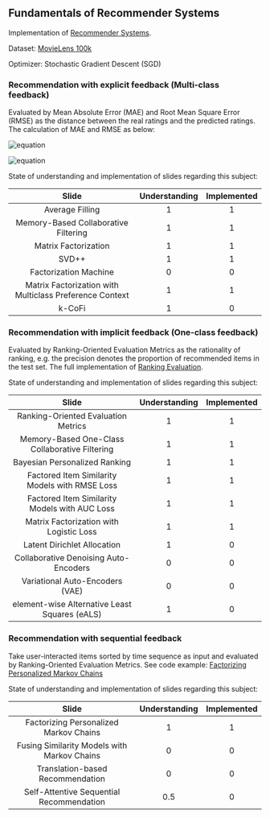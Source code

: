 ## Fundamentals of Recommender Systems
Implementation of [Recommender Systems](http://csse.szu.edu.cn/staff/panwk/recommendation/).

Dataset: [MovieLens 100k](https://grouplens.org/datasets/movielens/100k/)

Optimizer: Stochastic Gradient Descent (SGD)

### Recommendation with explicit feedback (Multi-class feedback)

Evaluated by Mean Absolute Error (MAE) and Root Mean Square Error (RMSE) as the distance between the real ratings and the predicted ratings. The calculation of MAE and RMSE as below:

![equation](https://latex.codecogs.com/gif.latex?MAE&space;=&space;\sum_{(u,&space;i,&space;r_{ui})&space;\in&space;R^{te}&space;}&space;|&space;r_{ui}&space;-&space;\widehat{r}_{ui}&space;|&space;/&space;|R^{te}|)

![equation](https://latex.codecogs.com/gif.latex?RMSE&space;=&space;\sqrt{\sum_{(u,&space;i,&space;r_{ui})&space;\in&space;R^{te}&space;}&space;(&space;r_{ui}&space;-&space;\widehat{r}_{ui}&space;)&space;^&space;2&space;/&space;|R^{te}|})

State of understanding and implementation of slides regarding this subject:

|                          Slide                          | Understanding | Implemented |
|:-------------------------------------------------------:|:-------------:|:-----------:|
|                     Average Filling                     |       1       |      1      |
|           Memory-Based Collaborative Filtering          |       1       |      1      |
|                   Matrix Factorization                  |       1       |      1      |
|                          SVD++                          |       1       |      1      |
|                  Factorization Machine                  |       0       |      0      |
| Matrix Factorization with Multiclass Preference Context |       1       |      1      |
|                          k-CoFi                         |       1       |      0      |

### Recommendation with implicit feedback (One-class feedback)

Evaluated by Ranking-Oriented Evaluation Metrics as the rationality of ranking, e.g. the precision denotes the proportion of recommended items in the test set. The full implementation of [Ranking Evaluation](https://github.com/Chrisgreatstar/recommendation/blob/main/utils/ranking_evaluation.py).

State of understanding and implementation of slides regarding this subject:

|                      Slide                     | Understanding | Implemented |
|:----------------------------------------------:|:-------------:|:-----------:|
|       Ranking-Oriented Evaluation Metrics      |       1       |      1      |
| Memory-Based One-Class Collaborative Filtering |       1       |      1      |
|          Bayesian Personalized Ranking         |       1       |      1      |
| Factored Item Similarity Models with RMSE Loss |       1       |      1      |
|  Factored Item Similarity Models with AUC Loss |       1       |      1      |
|     Matrix Factorization with Logistic Loss    |       1       |      1      |
|           Latent Dirichlet Allocation          |       1       |      0      |
|      Collaborative Denoising Auto-Encoders     |       0       |      0      |
|         Variational Auto-Encoders (VAE)        |       0       |      0      |
|  element-wise Alternative Least Squares (eALS) |       1       |      0      |

### Recommendation with sequential feedback
Take user-interacted items sorted by time sequence as input and evaluated by Ranking-Oriented Evaluation Metrics. See code example: [Factorizing Personalized Markov Chains](https://github.com/Chrisgreatstar/recommendation/blob/main/Recommendation%20with%20sequential%20feedback/Factorizing%20Personalized%20Markov%20Chains/implement.py)

State of understanding and implementation of slides regarding this subject:

|                     Slide                     | Understanding | Implemented |
|:---------------------------------------------:|:-------------:|:-----------:|
|     Factorizing Personalized Markov Chains    |       1       |      1      |
|  Fusing Similarity Models with Markov Chains  |       0       |      0      |
|        Translation-based Recommendation       |       0       |      0      |
|    Self-Attentive Sequential Recommendation   |      0.5      |      0      |


